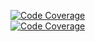 
[![Code Coverage](https://img.shields.io/badge/color=red/Code%20Coverage-86%25-success?style=flat)](https://github.com/AnarBalaca/CodeCoverage/actions/workflows/main.yml)
<br>
[![Code Coverage](https://github.com/AnarBalaca/CodeCoverage/actions/workflows/main.yml/badge.svg)](https://github.com/AnarBalaca/CodeCoverage/actions/workflows/main.yml)
